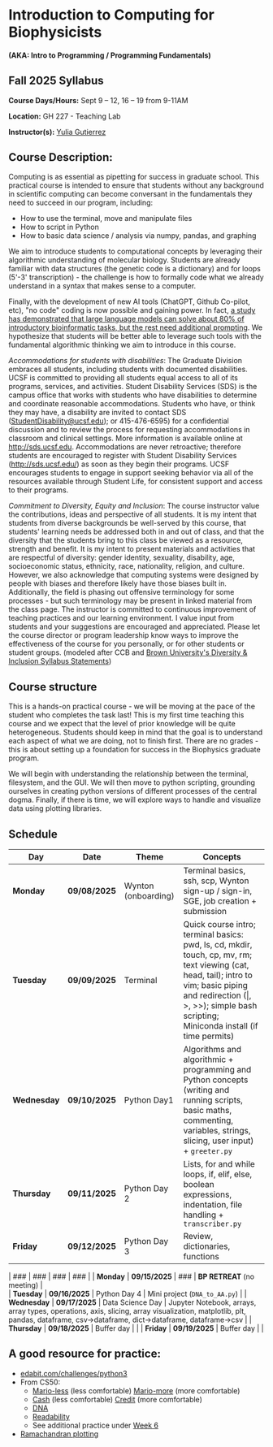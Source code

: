 # Introduction to Computing for Biophysicists
#### (AKA: Intro to Programming / Programming Fundamentals)
## Fall 2025 Syllabus

**Course Days/Hours:** Sept 9 – 12, 16 – 19 from 9-11AM

**Location:** GH 227 - Teaching Lab

**Instructor(s):** [Yulia Gutierrez](mailto:yulia.gutierrez@ucsf.edu)

## Course Description:
Computing is as essential as pipetting for success in graduate school. This practical course is intended to ensure that students without any background in scientific computing can become conversant in the fundamentals they need to succeed in our program, including:

- How to use the terminal, move and manipulate files
- How to script in Python
- How to basic data science / analysis via numpy, pandas, and graphing

We aim to introduce students to computational concepts by leveraging their algorithmic understanding of molecular biology. Students are already familiar with data structures (the genetic code is a dictionary) and for loops (5'-3' transcription) - the challenge is how to formally code what we already understand in a syntax that makes sense to a computer. 


Finally, with the development of new AI tools (ChatGPT, Github Co-pilot, etc), "no code" coding is now possible and gaining power. In fact, [a study has demonstrated that large language models can solve about 80% of introductory bioinformatic tasks, but the rest need additional prompting](https://journals.plos.org/ploscompbiol/article?id=10.1371/journal.pcbi.1011511). We hypothesize that students will be better able to leverage such tools with the fundamental algorithmic thinking we aim to introduce in this course. 


*Accommodations for students with disabilities*: The Graduate Division embraces all students, including students with documented disabilities. UCSF is committed to providing all students equal access to all of its programs, services, and activities. Student Disability Services (SDS) is the campus office that works with students who have disabilities to determine and coordinate reasonable accommodations. Students who have, or think they may have, a disability are invited to contact SDS (StudentDisability@ucsf.edu); or 415-476-6595) for a confidential discussion and to review the process for requesting accommodations in classroom and clinical settings. More information is available online at http://sds.ucsf.edu. Accommodations are never retroactive; therefore students are encouraged to register with Student Disability Services (http://sds.ucsf.edu/) as soon as they begin their programs. UCSF encourages students to engage in support seeking behavior via all of the resources available through Student Life, for consistent support and access to their programs.

*Commitment to Diversity, Equity and Inclusion*: The course instructor value the contributions, ideas and perspective of all students. It is my intent that students from diverse backgrounds be well-served by this course, that students' learning needs be addressed both in and out of class, and that the diversity that the students bring to this class be viewed as a resource, strength and benefit. It is my intent to present materials and activities that are respectful of diversity: gender identity, sexuality, disability, age, socioeconomic status, ethnicity, race, nationality, religion, and culture. However, we also acknowledge that computing systems were designed by people with biases and therefore likely have those biases built in. Additionally, the field is phasing out offensive terminology for some processes - but such terminology may be present in linked material from the class page. The instructor is committed to continuous improvement of teaching practices and our learning environment. I value input from students and your suggestions are encouraged and appreciated. Please let the course director or program leadership know ways to improve the effectiveness of the course for you personally, or for other students or student groups. (modeled after CCB and [Brown University's Diversity & Inclusion Syllabus Statements](https://www.brown.edu/sheridan/teaching-learning-resources/inclusive-teaching/statements))

## Course structure
This is a hands-on practical course - we will be moving at the pace of the student who completes the task last! This is my first time teaching this course and we expect that the level of prior knowledge will be quite heterogeneous. Students should keep in mind that the goal is to understand each aspect of what we are doing, not to finish first. There are no grades - this is about setting up a foundation for success in the Biophysics graduate program. 


We will begin with understanding the relationship between the terminal, filesystem, and the GUI. We will then move to  python scripting, grounding ourselves in creating python versions of different processes of the central dogma. Finally, if there is time, we will explore ways to handle and visualize data using plotting libraries. 

## Schedule

| **Day**       | **Date**       | **Theme**           | Concepts                                                                                                                                                                                                                       |
| ------------- | -------------- | ------------------- | ------------------------------------------------------------------------------------------------------------------------------------------------------------------------------------------------------------------------------ |
| **Monday** | **09/08/2025** | Wynton (onboarding) | Terminal basics, ssh, scp, Wynton sign-up / sign-in, SGE, job creation + submission                                                                                                                                            |
| **Tuesday**   | **09/09/2025** | Terminal            | Quick course intro; terminal basics: pwd, ls, cd, mkdir, touch, cp, mv, rm; text viewing (cat, head, tail); intro to vim; basic piping and redirection (\|, >, >>); simple bash scripting; Miniconda install (if time permits) |
| **Wednesday** | **09/10/2025** | Python Day1         | Algorithms and algorithmic + programming and Python concepts (writing and running scripts, basic maths, commenting, variables, strings, slicing, user input) + `greeter.py`                                                    |
| **Thursday**  | **09/11/2025** | Python Day 2        | Lists, for and while loops, if, elif, else, boolean expressions, indentation, file handling + `transcriber.py`                                                                                                                 |
| **Friday**    | **09/12/2025** | Python Day 3        | Review, dictionaries, functions

| ###           | ###            | ###                 | ###                                                                                                                                                                                                                            |
| **Monday**    | **09/15/2025** | ###                 | **BP RETREAT** (no meeting)                                                                                                                                                                                                    |                                                                                                                                                                                                
| **Tuesday**   | **09/16/2025** | Python Day 4        | Mini project (`DNA_to_AA.py`)                                                                                                                                                                                                  |
| **Wednesday** | **09/17/2025** | Data Science Day    | Jupyter Notebook, arrays, array types, operations, axis, slicing, array visualization, matplotlib, plt, pandas, dataframe, csv→dataframe, dict→dataframe, dataframe→csv                                                        |
| **Thursday**  | **09/18/2025** | Buffer day          |                                                                                                                                                                                                                                |
| **Friday**    | **09/19/2025** | Buffer day          |                                                                                                                                                                                                                                |
## A good resource for practice:
- [edabit.com/challenges/python3](https://edabit.com/challenges/python3)
- From CS50:
	- [Mario-less](https://cs50.harvard.edu/x/2024/psets/6/mario/less/) (less comfortable) [Mario-more](https://cs50.harvard.edu/x/2024/psets/6/mario/more/) (more comfortable)
	- [Cash](https://cs50.harvard.edu/x/2024/psets/6/cash/) (less comfortable) [Credit](https://cs50.harvard.edu/x/2024/psets/6/credit/) (more comfortable)
	- [DNA](https://cs50.harvard.edu/x/2024/psets/6/dna/)
	- [Readability](https://cs50.harvard.edu/x/2024/psets/6/readability/)
	- See additional practice under [Week 6](https://cs50.harvard.edu/x/2024/practice/)
- [Ramachandran plotting](https://drive.google.com/drive/folders/1r0cIcIlYFUqFthzm89bekIo7C9eCRom-)

